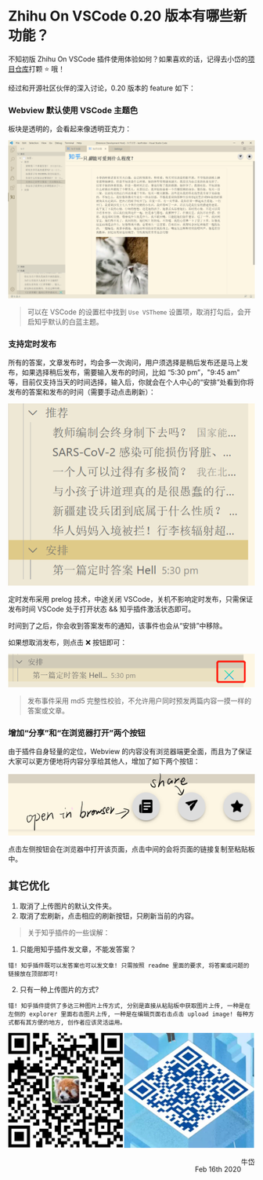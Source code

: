 # Zhihu On VSCode 0.20 版本有哪些新功能？

不知初版 Zhihu On VSCode 插件使用体验如何？如果喜欢的话，记得去小岱的[项目仓库](https://github.com/niudai/Zhihu-VSCode)打颗 ⭐ 哦！

经过和开源社区伙伴的深入讨论，0.20 版本的 feature 如下：

### Webview 默认使用 VSCode 主题色

板块是透明的，会看起来像透明亚克力：

![](https://raw.githubusercontent.com/niudai/ImageHost/master/zhihu/2020-02-16-11-11-22.png)

>可以在 VSCode 的设置栏中找到 `Use VSTheme` 设置项，取消打勾后，会开启知乎默认的白蓝主题。

### 支持定时发布

所有的答案，文章发布时，均会多一次询问，用户须选择是稍后发布还是马上发布，如果选择稍后发布，需要输入发布的时间，比如 “5:30 pm”，"9:45 am" 等，目前仅支持当天的时间选择，输入后，你就会在个人中心的“安排”处看到你将发布的答案和发布的时间（需要手动点击刷新）：

![](https://raw.githubusercontent.com/niudai/ImageHost/master/zhihu/2020-02-16-11-20-14.png)

定时发布采用 prelog 技术，中途关闭 VSCode，关机不影响定时发布，只需保证发布时间 VSCode 处于打开状态 && 知乎插件激活状态即可。

时间到了之后，你会收到答案发布的通知，该事件也会从“安排”中移除。

如果想取消发布，则点击 ❌ 按钮即可：

![](https://raw.githubusercontent.com/niudai/ImageHost/master/zhihu/2020-02-16-15-56-31.png)

>发布事件采用 md5 完整性校验，不允许用户同时预发两篇内容一摸一样的答案或文章。

### 增加“分享”和“在浏览器打开”两个按钮

由于插件自身轻量的定位，Webview 的内容没有浏览器端更全面，而且为了保证大家可以更方便地将内容分享给其他人，增加了如下两个按钮：

![](https://raw.githubusercontent.com/niudai/ImageHost/master/zhihu/2020-02-16-15-29-09.png)

点击左侧按钮会在浏览器中打开该页面，点击中间的会将页面的链接复制至粘贴板中。

## 其它优化

1. 取消了上传图片的默认文件夹。
2. 取消了宏刷新，点击相应的刷新按钮，只刷新当前的内容。

>关于知乎插件的一些误解：

1. 只能用知乎插件发文章，不能发答案？

```
错! 知乎插件既可以发答案也可以发文章! 只需按照 readme 里面的要求, 将答案或问题的链接放在顶部即可!
```

2. 只有一种上传图片的方式?

```
错! 知乎插件提供了多达三种图片上传方式, 分别是直接从粘贴板中获取图片上传, 一种是在左侧的 explorer 里面右击图片上传, 一种是在编辑页面右击点击 upload image! 每种方式都有其方便的地方, 创作者应该灵活运用。
```

![](https://raw.githubusercontent.com/niudai/ImageHost/master/zhihu/2020-02-16-16-13-04.png)

<div style = "float: right">牛岱</div>

</br>

<div style = "float: right">Feb 16th 2020</div>


